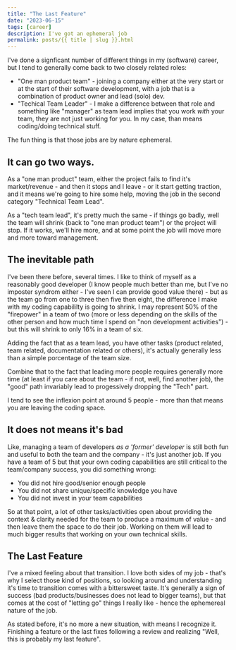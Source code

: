 ```yaml
---
title: "The Last Feature"
date: "2023-06-15"
tags: [career]
description: I've got an ephemeral job
permalink: posts/{{ title | slug }}.html
---
```


I've done a signficant number of different things in my (software) career, but I tend to generally come back to two closely related roles:

- "One man product team" - joining a company either at the very start or at the start of their software development, with a job that is a combination of product owner and lead (solo) dev.
- "Techical Team Leader" - I make a difference between that role and something like "manager" as team lead implies that you work _with_ your team, they are not just working for you. In my case, than means coding/doing technical stuff.

The fun thing is that those jobs are by nature ephemeral.

## It can go two ways.

As a "one man product" team, either the project fails to find it's market/revenue - and then it stops and I leave - or it start getting traction, and it means we're going to hire some help, moving the job in the second category "Technical Team Lead".

As a "tech team lead", it's pretty much the same - if things go badly, well the team will shrink (back to "one man product team") or the project will stop. If it works, we'll hire more, and at some point the job will move more and more toward management.

## The inevitable path

I've been there before, several times. I like to think of myself as a reasonably good developer (I know people much better than me, but I've no imposter syndrom either - I've seen I can provide good value there) - but as the team go from one to three then five then eight, the difference I make with my coding capabililty is going to shrink. I may represent 50% of the "firepower" in a team of two (more or less depending on the skills of the other person and how much time I spend on "non development activities") - but this will shrink to only 16% in a team of six.

Adding the fact that as a team lead, you have other tasks (product related, team related, documentation related or others), it's actually generally less than a simple porcentage of the team size.

Combine that to the fact that leading more people requires generally more time (at least if you care about the team - if not, well, find another job), the "good" path invariably lead to progessively dropping the "Tech" part.

I tend to see the inflexion point at around 5 people - more than that means you are leaving the coding space.

## It does not means it's bad

Like, managing a team of developers _as a 'former' developer_ is still both fun and useful to both the team and the company - it's just another job. If you have a team of 5 but that your own coding capabilities are still critical to the team/company success, you did something wrong:

- You did not hire good/senior enough people
- You did not share unique/specific knowledge you have
- You did not invest in your team capabilities

So at that point, a lot of other tasks/activities open about providing the context & clarity needed for the team to produce a maximum of value - and then leave them the space to do their job. Working on them will lead to much bigger results that working on your own technical skills.

## The Last Feature

I've a mixed feeling about that transition. I love both sides of my job - that's why I select those kind of positions, so looking around and understanding it's time to transition comes with a bittersweet taste. It's generally a sign of success (bad products/businesses does not lead to bigger teams), but that comes at the cost of "letting go" things I really like - hence the ephemereal nature of the job.

As stated before, it's no more a new situation, with means I recognize it. Finishing a feature or the last fixes following a review and realizing "Well, this is probably my last feature".
